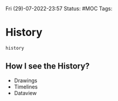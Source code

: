  Fri (29)-07-2022-23:57
Status: #MOC
Tags:

# History
```timeline
history
```

## How I see the History?
- Drawings
- Timelines
- Dataview


